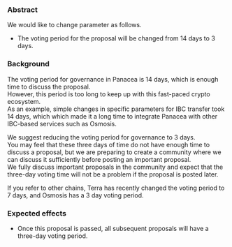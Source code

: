 ### Abstract

We would like to change parameter as follows.
- The voting period for the proposal will be changed from 14 days to 3 days.


### Background

The voting period for governance in Panacea is 14 days, which is enough time to discuss the proposal.<br/> 
However, this period is too long to keep up with this fast-paced crypto ecosystem.<br/>
As an example, simple changes in specific parameters for IBC transfer took 14 days, which which made it a long time to integrate Panacea with other IBC-based services such as Osmosis.

We suggest reducing the voting period for governance to 3 days.<br/>
You may feel that these three days of time do not have enough time to discuss a proposal, but we are preparing to create a community where we can discuss it sufficiently before posting an important proposal.<br/>
We fully discuss important proposals in the community and expect that the three-day voting time will not be a problem if the proposal is posted later.

If you refer to other chains, Terra has recently changed the voting period to 7 days, and Osmosis has a 3 day voting period.<br/>


### Expected effects

- Once this proposal is passed, all subsequent proposals will have a three-day voting period.